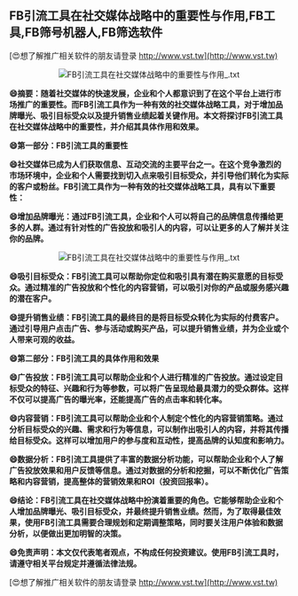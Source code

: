 ## **FB引流工具在社交媒体战略中的重要性与作用,FB工具,FB筛号机器人,FB筛选软件**

[😍想了解推广相关软件的朋友请登录 http://www.vst.tw](http://www.vst.tw)

 <center><img src="https://vst.tw/MP4/tuiguang/png/3.png" alt="FB引流工具在社交媒体战略中的重要性与作用_.txt"></center>

**😄摘要：随着社交媒体的快速发展，企业和个人都意识到了在这个平台上进行市场推广的重要性。而FB引流工具作为一种有效的社交媒体战略工具，对于增加品牌曝光、吸引目标受众以及提升销售业绩起着关键作用。本文将探讨FB引流工具在社交媒体战略中的重要性，并介绍其具体作用和效果。**

**😄第一部分：FB引流工具的重要性**

**😄社交媒体已成为人们获取信息、互动交流的主要平台之一。在这个竞争激烈的市场环境中，企业和个人需要找到切入点来吸引目标受众，并引导他们转化为实际的客户或粉丝。FB引流工具作为一种有效的社交媒体战略工具，具有以下重要性：**

**😄增加品牌曝光：通过FB引流工具，企业和个人可以将自己的品牌信息传播给更多的人群。通过有针对性的广告投放和吸引人的内容，可以让更多的人了解并关注你的品牌。**

 <center><img src="https://vst.tw/MP4/tuiguang/png/6.png" alt="FB引流工具在社交媒体战略中的重要性与作用_.txt"></center>

**😄吸引目标受众：FB引流工具可以帮助你定位和吸引具有潜在购买意愿的目标受众。通过精准的广告投放和个性化的内容营销，可以吸引对你的产品或服务感兴趣的潜在客户。**

**😄提升销售业绩：FB引流工具的最终目的是将目标受众转化为实际的付费客户。通过引导用户点击广告、参与活动或购买产品，可以提升销售业绩，并为企业或个人带来可观的收益。**

**😄第二部分：FB引流工具的具体作用和效果**

**😄广告投放：FB引流工具可以帮助企业和个人进行精准的广告投放。通过设定目标受众的特征、兴趣和行为等参数，可以将广告呈现给最具潜力的受众群体。这样不仅可以提高广告的曝光率，还能提高广告的点击率和转化率。**

**😄内容营销：FB引流工具可以帮助企业和个人制定个性化的内容营销策略。通过分析目标受众的兴趣、需求和行为等信息，可以制作出吸引人的内容，并将其传播给目标受众。这样可以增加用户的参与度和互动性，提高品牌的认知度和影响力。**

**😄数据分析：FB引流工具提供了丰富的数据分析功能，可以帮助企业和个人了解广告投放效果和用户反馈等信息。通过对数据的分析和挖掘，可以不断优化广告策略和内容营销，提高整体的营销效果和ROI（投资回报率）。**

**😄结论：FB引流工具在社交媒体战略中扮演着重要的角色。它能够帮助企业和个人增加品牌曝光、吸引目标受众，并最终提升销售业绩。然而，为了取得最佳效果，使用FB引流工具需要合理规划和定期调整策略，同时要关注用户体验和数据分析，以便做出更加明智的决策。**

**😄免责声明：本文仅代表笔者观点，不构成任何投资建议。使用FB引流工具时，请遵守相关平台规定并遵循法律法规。**

[😍想了解推广相关软件的朋友请登录 http://www.vst.tw](http://www.vst.tw)



